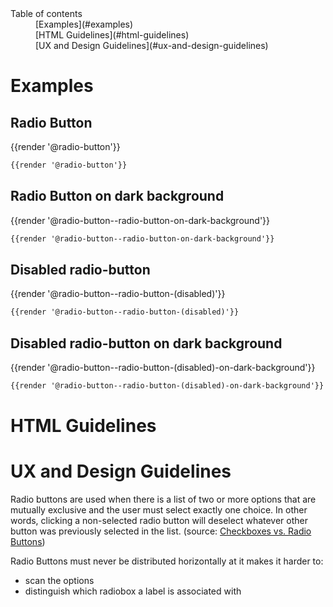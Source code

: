 <nav class="element-navigation">
  <dl class="element-navigation__list">
    <dt class="element-navigation__title">Table of contents</dt>
    <dd class="element-navigation__item">[Examples](#examples)</dd>
    <dd class="element-navigation__item">[HTML Guidelines](#html-guidelines)</dd>
    <dd class="element-navigation__item">[UX and Design Guidelines](#ux-and-design-guidelines)</dd>
  </dl>
</nav>

# Examples
## Radio Button
<div class="element-preview">
  <div class="element-preview__inner">{{render '@radio-button'}}</div>
</div>

```html
{{render '@radio-button'}}
```

## Radio Button on dark background
<div class="element-preview element-preview--dark">
  <div class="element-preview__inner">{{render '@radio-button--radio-button-on-dark-background'}}</div>
</div>

```html
{{render '@radio-button--radio-button-on-dark-background'}}
```

## Disabled radio-button
<div class="element-preview">
  <div class="element-preview__inner">{{render '@radio-button--radio-button-(disabled)'}}</div>
</div>

```html
{{render '@radio-button--radio-button-(disabled)'}}
```

## Disabled radio-button on dark background
<div class="element-preview element-preview--dark">
  <div class="element-preview__inner">{{render '@radio-button--radio-button-(disabled)-on-dark-background'}}</div>
</div>

```html
{{render '@radio-button--radio-button-(disabled)-on-dark-background'}}
```

# HTML Guidelines

# UX and Design Guidelines
Radio buttons are used when there is a list of two or more options that are mutually exclusive and the user must select exactly one choice. In other words, clicking a non-selected radio button will deselect whatever other button was previously selected in the list. (source: [Checkboxes vs. Radio Buttons](https://www.nngroup.com/articles/checkboxes-vs-radio-buttons/))

Radio Buttons must never be distributed horizontally at it makes it harder to:
- scan the options
- distinguish which radiobox a label is associated with
